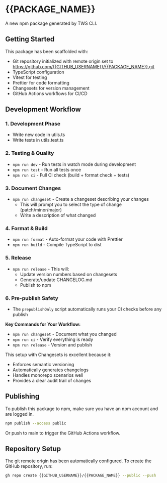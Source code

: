 # {{PACKAGE_NAME}}

A new npm package generated by TWS CLI.

## Getting Started

This package has been scaffolded with:
- Git repository initialized with remote origin set to https://github.com/{{GITHUB_USERNAME}}/{{PACKAGE_NAME}}.git
- TypeScript configuration
- Vitest for testing
- Prettier for code formatting
- Changesets for version management
- GitHub Actions workflows for CI/CD

## Development Workflow

### 1. **Development Phase**
- Write new code in utils.ts
- Write tests in utils.test.ts

### 2. **Testing & Quality**
- `npm run dev` - Run tests in watch mode during development
- `npm run test` - Run all tests once
- `npm run ci` - Full CI check (build + format check + tests)

### 3. **Document Changes**
- `npm run changeset` - Create a changeset describing your changes
  - This will prompt you to select the type of change (patch/minor/major)
  - Write a description of what changed

### 4. **Format & Build**
- `npm run format` - Auto-format your code with Prettier
- `npm run build` - Compile TypeScript to dist

### 5. **Release**
- `npm run release` - This will:
  - Update version numbers based on changesets
  - Generate/update CHANGELOG.md
  - Publish to npm

### 6. **Pre-publish Safety**
- The `prepublishOnly` script automatically runs your CI checks before any publish

**Key Commands for Your Workflow:**
- `npm run changeset` - Document what you changed
- `npm run ci` - Verify everything is ready
- `npm run release` - Version and publish

This setup with Changesets is excellent because it:
- Enforces semantic versioning
- Automatically generates changelogs
- Handles monorepo scenarios well
- Provides a clear audit trail of changes

## Publishing

To publish this package to npm, make sure you have an npm account and are logged in.

```sh
npm publish --access public
```

Or push to main to trigger the GitHub Actions workflow.

## Repository Setup

The git remote origin has been automatically configured. To create the GitHub repository, run:

```sh
gh repo create {{GITHUB_USERNAME}}/{{PACKAGE_NAME}} --public --push
```
